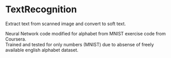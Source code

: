# TextRecognition
Extract text from scanned image and convert to soft text.

Neural Network code modified for alphabet from MNIST exercise code from Coursera.  
Trained and tested for only numbers (MNIST) due to absense of freely available english alphabet dataset.
